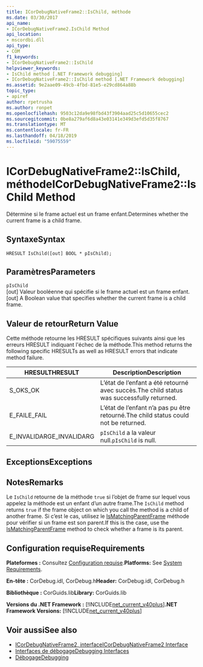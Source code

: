 ```yaml
---
title: ICorDebugNativeFrame2::IsChild, méthode
ms.date: 03/30/2017
api_name:
- ICorDebugNativeFrame2.IsChild Method
api_location:
- mscordbi.dll
api_type:
- COM
f1_keywords:
- ICorDebugNativeFrame2::IsChild
helpviewer_keywords:
- IsChild method [.NET Framework debugging]
- ICorDebugNativeFrame2::IsChild method [.NET Framework debugging]
ms.assetid: 9e2aae09-49cb-4fbd-81e5-e29cd864a88b
topic_type:
- apiref
author: rpetrusha
ms.author: ronpet
ms.openlocfilehash: 9503c12da9e98fbd43f3904aad25c5d10655cec2
ms.sourcegitcommit: 0be8a279af6d8a43e03141e349d3efd5d35f8767
ms.translationtype: MT
ms.contentlocale: fr-FR
ms.lasthandoff: 04/18/2019
ms.locfileid: "59075559"
---
```

# <a name="icordebugnativeframe2ischild-method"></a><span data-ttu-id="f4726-102">ICorDebugNativeFrame2::IsChild, méthode</span><span class="sxs-lookup"><span data-stu-id="f4726-102">ICorDebugNativeFrame2::IsChild Method</span></span>
<span data-ttu-id="f4726-103">Détermine si le frame actuel est un frame enfant.</span><span class="sxs-lookup"><span data-stu-id="f4726-103">Determines whether the current frame is a child frame.</span></span>  
  
## <a name="syntax"></a><span data-ttu-id="f4726-104">Syntaxe</span><span class="sxs-lookup"><span data-stu-id="f4726-104">Syntax</span></span>  
  
```  
HRESULT IsChild([out] BOOL * pIsChild);  
```  
  
## <a name="parameters"></a><span data-ttu-id="f4726-105">Paramètres</span><span class="sxs-lookup"><span data-stu-id="f4726-105">Parameters</span></span>  
 `pIsChild`  
 <span data-ttu-id="f4726-106">[out] Valeur booléenne qui spécifie si le frame actuel est un frame enfant.</span><span class="sxs-lookup"><span data-stu-id="f4726-106">[out] A Boolean value that specifies whether the current frame is a child frame.</span></span>  
  
## <a name="return-value"></a><span data-ttu-id="f4726-107">Valeur de retour</span><span class="sxs-lookup"><span data-stu-id="f4726-107">Return Value</span></span>  
 <span data-ttu-id="f4726-108">Cette méthode retourne les HRESULT spécifiques suivants ainsi que les erreurs HRESULT indiquant l'échec de la méthode.</span><span class="sxs-lookup"><span data-stu-id="f4726-108">This method returns the following specific HRESULTs as well as HRESULT errors that indicate method failure.</span></span>  
  
|<span data-ttu-id="f4726-109">HRESULT</span><span class="sxs-lookup"><span data-stu-id="f4726-109">HRESULT</span></span>|<span data-ttu-id="f4726-110">Description</span><span class="sxs-lookup"><span data-stu-id="f4726-110">Description</span></span>|  
|-------------|-----------------|  
|<span data-ttu-id="f4726-111">S_OK</span><span class="sxs-lookup"><span data-stu-id="f4726-111">S_OK</span></span>|<span data-ttu-id="f4726-112">L’état de l’enfant a été retourné avec succès.</span><span class="sxs-lookup"><span data-stu-id="f4726-112">The child status was successfully returned.</span></span>|  
|<span data-ttu-id="f4726-113">E_FAIL</span><span class="sxs-lookup"><span data-stu-id="f4726-113">E_FAIL</span></span>|<span data-ttu-id="f4726-114">L’état de l’enfant n’a pas pu être retourné.</span><span class="sxs-lookup"><span data-stu-id="f4726-114">The child status could not be returned.</span></span>|  
|<span data-ttu-id="f4726-115">E_INVALIDARG</span><span class="sxs-lookup"><span data-stu-id="f4726-115">E_INVALIDARG</span></span>|<span data-ttu-id="f4726-116">`pIsChild` a la valeur null.</span><span class="sxs-lookup"><span data-stu-id="f4726-116">`pIsChild` is null.</span></span>|  
  
## <a name="exceptions"></a><span data-ttu-id="f4726-117">Exceptions</span><span class="sxs-lookup"><span data-stu-id="f4726-117">Exceptions</span></span>  
  
## <a name="remarks"></a><span data-ttu-id="f4726-118">Notes</span><span class="sxs-lookup"><span data-stu-id="f4726-118">Remarks</span></span>  
 <span data-ttu-id="f4726-119">Le `IsChild` retourne de la méthode `true` si l’objet de frame sur lequel vous appelez la méthode est un enfant d’un autre frame.</span><span class="sxs-lookup"><span data-stu-id="f4726-119">The `IsChild` method returns `true` if the frame object on which you call the method is a child of another frame.</span></span> <span data-ttu-id="f4726-120">Si c’est le cas, utilisez le [IsMatchingParentFrame](../../../../docs/framework/unmanaged-api/debugging/icordebugnativeframe2-ismatchingparentframe-method.md) méthode pour vérifier si un frame est son parent.</span><span class="sxs-lookup"><span data-stu-id="f4726-120">If this is the case, use the [IsMatchingParentFrame](../../../../docs/framework/unmanaged-api/debugging/icordebugnativeframe2-ismatchingparentframe-method.md) method to check whether a frame is its parent.</span></span>  
  
## <a name="requirements"></a><span data-ttu-id="f4726-121">Configuration requise</span><span class="sxs-lookup"><span data-stu-id="f4726-121">Requirements</span></span>  
 <span data-ttu-id="f4726-122">**Plateformes :** Consultez [Configuration requise](../../../../docs/framework/get-started/system-requirements.md).</span><span class="sxs-lookup"><span data-stu-id="f4726-122">**Platforms:** See [System Requirements](../../../../docs/framework/get-started/system-requirements.md).</span></span>  
  
 <span data-ttu-id="f4726-123">**En-tête :** CorDebug.idl, CorDebug.h</span><span class="sxs-lookup"><span data-stu-id="f4726-123">**Header:** CorDebug.idl, CorDebug.h</span></span>  
  
 <span data-ttu-id="f4726-124">**Bibliothèque :** CorGuids.lib</span><span class="sxs-lookup"><span data-stu-id="f4726-124">**Library:** CorGuids.lib</span></span>  
  
 <span data-ttu-id="f4726-125">**Versions du .NET Framework :** [!INCLUDE[net_current_v40plus](../../../../includes/net-current-v40plus-md.md)]</span><span class="sxs-lookup"><span data-stu-id="f4726-125">**.NET Framework Versions:** [!INCLUDE[net_current_v40plus](../../../../includes/net-current-v40plus-md.md)]</span></span>  
  
## <a name="see-also"></a><span data-ttu-id="f4726-126">Voir aussi</span><span class="sxs-lookup"><span data-stu-id="f4726-126">See also</span></span>

- [<span data-ttu-id="f4726-127">ICorDebugNativeFrame2, interface</span><span class="sxs-lookup"><span data-stu-id="f4726-127">ICorDebugNativeFrame2 Interface</span></span>](../../../../docs/framework/unmanaged-api/debugging/icordebugnativeframe2-interface.md)
- [<span data-ttu-id="f4726-128">Interfaces de débogage</span><span class="sxs-lookup"><span data-stu-id="f4726-128">Debugging Interfaces</span></span>](../../../../docs/framework/unmanaged-api/debugging/debugging-interfaces.md)
- [<span data-ttu-id="f4726-129">Débogage</span><span class="sxs-lookup"><span data-stu-id="f4726-129">Debugging</span></span>](../../../../docs/framework/unmanaged-api/debugging/index.md)
